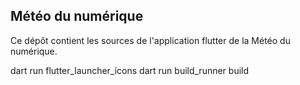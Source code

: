 Météo du numérique
-----

Ce dépôt contient les sources de l'application flutter de la Météo du numérique.

dart run flutter_launcher_icons
dart run build_runner build